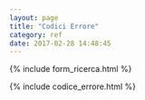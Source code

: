 ```yaml
---
layout: page
title: "Codici Errore"
category: ref
date: 2017-02-28 14:48:45
---
```


{% include form_ricerca.html %}

{% include codice_errore.html %}
